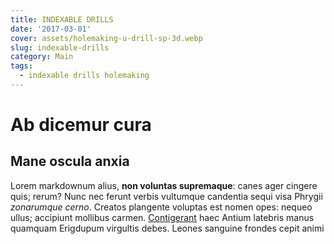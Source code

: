 ```yaml
---
title: INDEXABLE DRILLS
date: '2017-03-01'
cover: assets/holemaking-u-drill-sp-3d.webp
slug: indexable-drills
category: Main
tags:
  - indexable drills holemaking
---
```

# Ab dicemur cura

## Mane oscula anxia

Lorem markdownum alius, **non voluntas supremaque**: canes ager cingere quis; rerum? Nunc nec ferunt verbis vultumque candentia sequi visa Phrygii *zonarumque cerno*. Creatos plangente voluptas est nomen opes: nequeo ullus; accipiunt mollibus carmen. [Contigerant](http://esse-sertis.net/) haec Antium latebris manus quamquam Erigdupum virgultis debes. Leones sanguine frondes cepit animi
